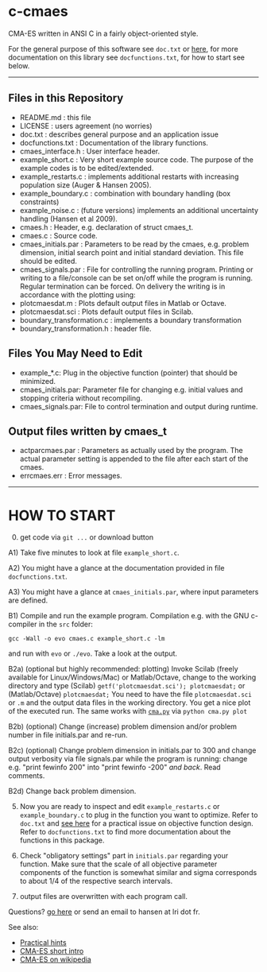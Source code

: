 c-cmaes
=======

CMA-ES written in ANSI C in a fairly object-oriented style. 

For the general purpose of this software see `doc.txt` or 
[here](https://www.lri.fr/~hansen/cmaesintro.html), 
for more documentation on this library see `docfunctions.txt`, 
for how to start see below.

------------------------------------------------------------------

Files in this Repository
------------------------

- README.md : this file
- LICENSE : users agreement (no worries)
- doc.txt : describes general purpose and an application issue
- docfunctions.txt : Documentation of the library functions. 
- cmaes_interface.h : User interface header.   
- example_short.c : Very short example source code. The purpose of
               the example codes is to be edited/extended.  
- example_restarts.c : implements additional restarts with increasing
               population size (Auger & Hansen 2005). 
- example_boundary.c : combination with boundary handling (box 
     constraints)
- example_noise.c : (future versions) implements an additional 
               uncertainty handling (Hansen et al 2009). 
- cmaes.h : Header, e.g. declaration of struct cmaes_t.  
- cmaes.c : Source code.
- cmaes_initials.par : Parameters to be read by the cmaes, e.g. problem
      dimension, initial search point and initial standard deviation. 
      This file should be edited. 
- cmaes_signals.par : File for controlling the running program. Printing 
      or writing to a file/console can be set on/off while the program 
      is running. Regular termination can be forced. On delivery
      the writing is in accordance with the plotting using: 
- plotcmaesdat.m : Plots default output files in Matlab or Octave.
- plotcmaesdat.sci : Plots default output files in Scilab. 
- boundary_transformation.c : implements a boundary transformation
- boundary_transformation.h : header file. 

Files You May Need to Edit
--------------------------

- example_*.c:  Plug in the objective function (pointer) that should 
    be minimized. 
- cmaes_initials.par: Parameter file for changing e.g. initial values and
    stopping criteria without recompiling. 
- cmaes_signals.par: File to control termination and output during 
    runtime. 


Output files written by cmaes_t
-------------------------------

- actparcmaes.par : Parameters as actually used by the program. The
    actual parameter setting is appended to the file after each start 
    of the cmaes. 
- errcmaes.err : Error messages. 


------------------------------------------------------------------

HOW TO START
============

  0) get code via `git ...` or download button
  
  A1) Take five minutes to look at file `example_short.c`. 

  A2) You might have a glance at the documentation provided in file
     `docfunctions.txt`.

  A3) You might have a glance at `cmaes_initials.par`, where input parameters
     are defined. 

  B1) Compile and run the example program. Compilation e.g. with 
     the GNU c-compiler in the `src` folder:

	gcc -Wall -o evo cmaes.c example_short.c -lm
     
  and run with `evo` or `./evo`. Take a look at the output. 

  B2a) (optional but highly recommended: plotting) Invoke Scilab (freely 
     available for Linux/Windows/Mac) or Matlab/Octave, change to the 
     working directory and type (Scilab)
        `getf('plotcmaesdat.sci'); plotcmaesdat;` 
     or (Matlab/Octave)
        `plotcmaesdat;`
     You need to have the file `plotcmaesdat.sci` or `.m` and the
     output data files in the working directory. You get a nice plot
     of the executed run.
     The same works with [`cma.py`](https://pypi.python.org/pypi/cma) via
       `python cma.py plot`

  B2b) (optional) Change (increase) problem dimension and/or problem
     number in file initials.par and re-run.

  B2c) (optional) Change problem dimension in initials.par to 300 and
     change output verbosity via file signals.par while the program
     is running: change e.g. "print fewinfo 200" into "print fewinfo
     -200" *and back*. Read comments. 

  B2d) Change back problem dimension.  

  5) Now you are ready to inspect and edit `example_restarts.c` or `example_boundary.c`
    to plug in the function you want to optimize. Refer to `doc.txt` and [see here](https://www.lri.fr/~hansen/cmaes_inmatlab.html#practical) for
    a practical issue on objective function design. Refer to
    `docfunctions.txt` to find more documentation about the functions in 
    this package. 

  6) Check "obligatory settings" part in `initials.par` regarding your
     function. Make sure that the scale of all objective parameter
     components of the function is somewhat similar and sigma
     corresponds to about 1/4 of the respective search intervals.

  7) output files are overwritten with each program call.  


Questions? [go here](https://github.com/cma-es/c-cma-es/issues/new) or 
send an email to hansen at lri dot fr. 

See also: 
- [Practical hints](https://www.lri.fr/~hansen/cmaes_inmatlab.html#practical)
- [CMA-ES short intro](https://www.lri.fr/~hansen/cmaesintro.html)
- [CMA-ES on wikipedia](http://en.wikipedia.org/wiki/CMA-ES)

